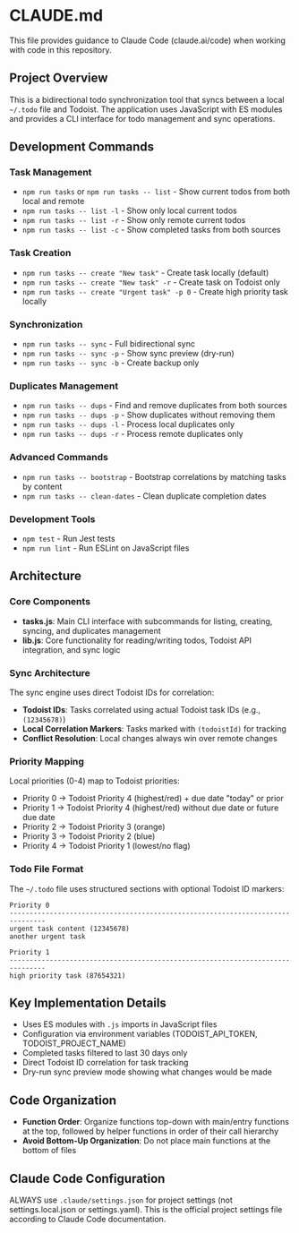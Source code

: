 # CLAUDE.md

This file provides guidance to Claude Code (claude.ai/code) when working with code in this repository.

## Project Overview

This is a bidirectional todo synchronization tool that syncs between a local `~/.todo` file and Todoist. The application uses JavaScript with ES modules and provides a CLI interface for todo management and sync operations.

## Development Commands

### Task Management
- `npm run tasks` or `npm run tasks -- list` - Show current todos from both local and remote
- `npm run tasks -- list -l` - Show only local current todos
- `npm run tasks -- list -r` - Show only remote current todos
- `npm run tasks -- list -c` - Show completed tasks from both sources

### Task Creation
- `npm run tasks -- create "New task"` - Create task locally (default)
- `npm run tasks -- create "New task" -r` - Create task on Todoist only
- `npm run tasks -- create "Urgent task" -p 0` - Create high priority task locally

### Synchronization
- `npm run tasks -- sync` - Full bidirectional sync
- `npm run tasks -- sync -p` - Show sync preview (dry-run)
- `npm run tasks -- sync -b` - Create backup only

### Duplicates Management
- `npm run tasks -- dups` - Find and remove duplicates from both sources
- `npm run tasks -- dups -p` - Show duplicates without removing them
- `npm run tasks -- dups -l` - Process local duplicates only
- `npm run tasks -- dups -r` - Process remote duplicates only

### Advanced Commands
- `npm run tasks -- bootstrap` - Bootstrap correlations by matching tasks by content
- `npm run tasks -- clean-dates` - Clean duplicate completion dates

### Development Tools
- `npm test` - Run Jest tests  
- `npm run lint` - Run ESLint on JavaScript files

## Architecture

### Core Components

- **tasks.js**: Main CLI interface with subcommands for listing, creating, syncing, and duplicates management
- **lib.js**: Core functionality for reading/writing todos, Todoist API integration, and sync logic

### Sync Architecture

The sync engine uses direct Todoist IDs for correlation:
- **Todoist IDs**: Tasks correlated using actual Todoist task IDs (e.g., `(12345678)`)
- **Local Correlation Markers**: Tasks marked with `(todoistId)` for tracking
- **Conflict Resolution**: Local changes always win over remote changes

### Priority Mapping

Local priorities (0-4) map to Todoist priorities:
- Priority 0 → Todoist Priority 4 (highest/red) + due date "today" or prior
- Priority 1 → Todoist Priority 4 (highest/red) without due date or future due date
- Priority 2 → Todoist Priority 3 (orange)
- Priority 3 → Todoist Priority 2 (blue)
- Priority 4 → Todoist Priority 1 (lowest/no flag)

### Todo File Format

The `~/.todo` file uses structured sections with optional Todoist ID markers:
```
Priority 0
-------------------------------------------------------------------------------
urgent task content (12345678)
another urgent task

Priority 1
-------------------------------------------------------------------------------
high priority task (87654321)
```

## Key Implementation Details

- Uses ES modules with `.js` imports in JavaScript files
- Configuration via environment variables (TODOIST_API_TOKEN, TODOIST_PROJECT_NAME)
- Completed tasks filtered to last 30 days only
- Direct Todoist ID correlation for task tracking
- Dry-run sync preview mode showing what changes would be made

## Code Organization

- **Function Order**: Organize functions top-down with main/entry functions at the top, followed by helper functions in order of their call hierarchy
- **Avoid Bottom-Up Organization**: Do not place main functions at the bottom of files

## Claude Code Configuration

ALWAYS use `.claude/settings.json` for project settings (not settings.local.json or settings.yaml).
This is the official project settings file according to Claude Code documentation.